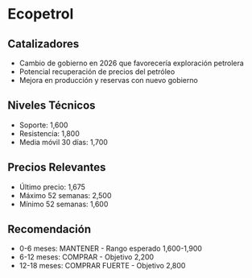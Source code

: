 # Ecopetrol

## Catalizadores

- Cambio de gobierno en 2026 que favorecería exploración petrolera
- Potencial recuperación de precios del petróleo
- Mejora en producción y reservas con nuevo gobierno

## Niveles Técnicos

- Soporte: 1,600
- Resistencia: 1,800
- Media móvil 30 días: 1,700

## Precios Relevantes

- Último precio: 1,675
- Máximo 52 semanas: 2,500
- Mínimo 52 semanas: 1,600

## Recomendación

- 0-6 meses: MANTENER - Rango esperado 1,600-1,900
- 6-12 meses: COMPRAR - Objetivo 2,200
- 12-18 meses: COMPRAR FUERTE - Objetivo 2,800
